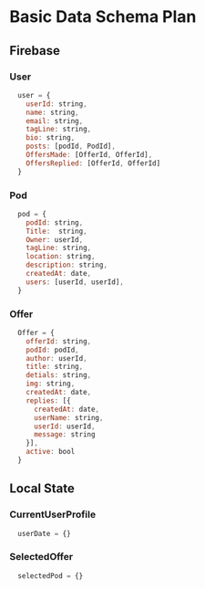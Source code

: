 # Basic Data Schema Plan

## Firebase 

### User 
```javascript 
  user = {
    userId: string,
    name: string,
    email: string,
    tagLine: string,
    bio: string,
    posts: [podId, PodId],
    OffersMade: [OfferId, OfferId],
    OffersReplied: [OfferId, OfferId]
  }

```

### Pod

```javascript
  pod = {
    podId: string,
    Title:  string,
    Owner: userId,
    tagLine: string,
    location: string,
    description: string,
    createdAt: date,
    users: [userId, userId],
  }

```

### Offer
```javascript
  Offer = {
    offerId: string,
    podId: podId,
    author: userId,
    title: string,
    detials: string,
    img: string,
    createdAt: date,
    replies: [{
      createdAt: date,
      userName: string,
      userId: userId,
      message: string
    }],
    active: bool
  }
```

## Local State
### CurrentUserProfile
```javascript
  userDate = {}
```

### SelectedOffer
```javascript
  selectedPod = {}
```